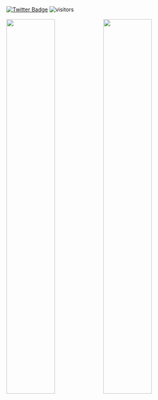[![Twitter Badge](https://img.shields.io/badge/-Twitter-1da1f2?style=flat-square&labelColor=1da1f2&logo=twitter&logoColor=white&link=https://twitter.com/mepuddly)](https://twitter.com/mepuddly)
![visitors](https://visitor-badge.laobi.icu/badge?page_id=turkwr)
<br>
<br>
<img width="50%" src="https://github-readme-streak-stats.herokuapp.com/?user=mepuddly&theme=black-ice&hide_border=true&stroke=0000&background=0D1117"><img width="50%" src="https://github-readme-stats.vercel.app/api?username=mepuddly&show_icons=true&count_private=true&theme=react&hide_border=true&bg_color=0D1117">
